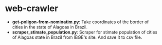 # web-crawler

- **get-poligon-from-nominatim.py**: Take coordinates of the border of cities in the state of Alagoas in Brazil.
- **scraper_stimate_population.py**: Scraper for stimate population of cities of Alagoas state in Brazil from IBGE's site. And save it to csv file.
